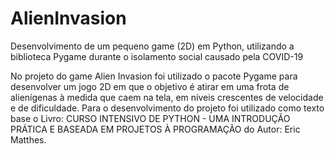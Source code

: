 # AlienInvasion
Desenvolvimento de um pequeno game (2D) em Python, utilizando a biblioteca Pygame durante o isolamento social causado pela COVID-19

No projeto do game Alien Invasion foi utilizado o  pacote Pygame para desenvolver um jogo 2D em que o objetivo é atirar em uma frota de alienígenas à medida que caem na tela, em níveis crescentes de velocidade e de dificuldade. 
Para o desenvolvimento do projeto foi utilizado como texto base o Livro: CURSO INTENSIVO DE PYTHON - UMA INTRODUÇÃO PRÁTICA E BASEADA EM PROJETOS À PROGRAMAÇÃO do Autor: Eric Matthes.
